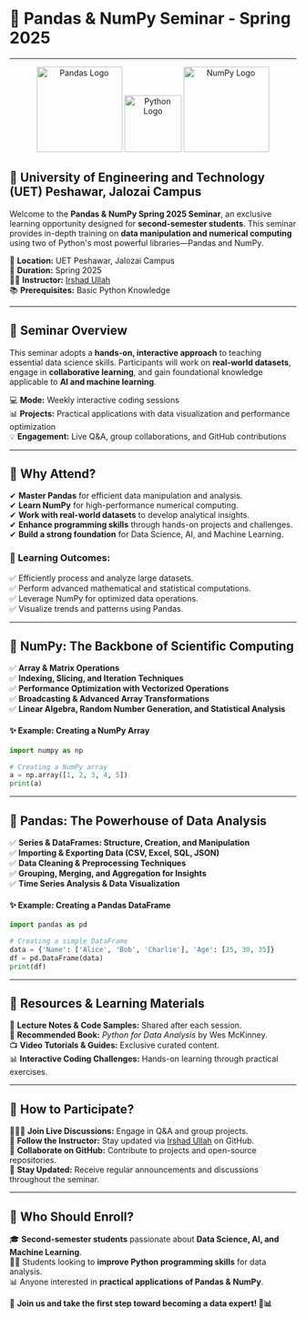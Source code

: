 # 📢 Pandas & NumPy Seminar - Spring 2025

---

<p align="center">
  <img src="https://upload.wikimedia.org/wikipedia/commons/e/ed/Pandas_logo.svg" alt="Pandas Logo" width="150"/>
  <img src="https://upload.wikimedia.org/wikipedia/commons/c/c3/Python-logo-notext.svg" alt="Python Logo" width="100"/>
  <img src="https://upload.wikimedia.org/wikipedia/commons/3/31/NumPy_logo_2020.svg" alt="NumPy Logo" width="150"/>
</p>

## 🏫 University of Engineering and Technology (UET) Peshawar, Jalozai Campus

Welcome to the **Pandas & NumPy Spring 2025 Seminar**, an exclusive learning opportunity designed for **second-semester students**. This seminar provides in-depth training on **data manipulation and numerical computing** using two of Python's most powerful libraries—Pandas and NumPy.

📍 **Location:** UET Peshawar, Jalozai Campus  
📆 **Duration:** Spring 2025  
👨‍🏫 **Instructor:** [Irshad Ullah](https://github.com/irshadarif)  
📚 **Prerequisites:** Basic Python Knowledge  

---

## 📌 Seminar Overview  
This seminar adopts a **hands-on, interactive approach** to teaching essential data science skills. Participants will work on **real-world datasets**, engage in **collaborative learning**, and gain foundational knowledge applicable to **AI and machine learning**.

💻 **Mode:** Weekly interactive coding sessions  
📊 **Projects:** Practical applications with data visualization and performance optimization  
💡 **Engagement:** Live Q&A, group collaborations, and GitHub contributions  

---

## 🎯 Why Attend?
✔ **Master Pandas** for efficient data manipulation and analysis.  
✔ **Learn NumPy** for high-performance numerical computing.  
✔ **Work with real-world datasets** to develop analytical insights.  
✔ **Enhance programming skills** through hands-on projects and challenges.  
✔ **Build a strong foundation** for Data Science, AI, and Machine Learning.  

### 🚀 Learning Outcomes:
✅ Efficiently process and analyze large datasets.  
✅ Perform advanced mathematical and statistical computations.  
✅ Leverage NumPy for optimized data operations.  
✅ Visualize trends and patterns using Pandas.  

---

## 🔷 NumPy: The Backbone of Scientific Computing  
✅ **Array & Matrix Operations**  
✅ **Indexing, Slicing, and Iteration Techniques**  
✅ **Performance Optimization with Vectorized Operations**  
✅ **Broadcasting & Advanced Array Transformations**  
✅ **Linear Algebra, Random Number Generation, and Statistical Analysis**  

#### ✨ Example: Creating a NumPy Array
```python
import numpy as np

# Creating a NumPy array
a = np.array([1, 2, 3, 4, 5])
print(a)
```

---

## 🔷 Pandas: The Powerhouse of Data Analysis  
✅ **Series & DataFrames: Structure, Creation, and Manipulation**  
✅ **Importing & Exporting Data (CSV, Excel, SQL, JSON)**  
✅ **Data Cleaning & Preprocessing Techniques**  
✅ **Grouping, Merging, and Aggregation for Insights**  
✅ **Time Series Analysis & Data Visualization**  

#### ✨ Example: Creating a Pandas DataFrame
```python
import pandas as pd

# Creating a simple DataFrame
data = {'Name': ['Alice', 'Bob', 'Charlie'], 'Age': [25, 30, 35]}
df = pd.DataFrame(data)
print(df)
```

---

## 📖 Resources & Learning Materials  
📂 **Lecture Notes & Code Samples:** Shared after each session.  
📖 **Recommended Book:** *Python for Data Analysis* by Wes McKinney.  
📺 **Video Tutorials & Guides:** Exclusive curated content.  
📊 **Interactive Coding Challenges:** Hands-on learning through practical exercises.  

---

## 📢 How to Participate?  
👨‍👩‍👧 **Join Live Discussions:** Engage in Q&A and group projects.  
🔗 **Follow the Instructor:** Stay updated via [Irshad Ullah](https://github.com/irshadarif) on GitHub.  
📌 **Collaborate on GitHub:** Contribute to projects and open-source repositories.  
📩 **Stay Updated:** Receive regular announcements and discussions throughout the seminar.  

---

## 🌟 Who Should Enroll?  
🎓 **Second-semester students** passionate about **Data Science, AI, and Machine Learning**.  
👨‍💻 Students looking to **improve Python programming skills** for data analysis.  
📊 Anyone interested in **practical applications of Pandas & NumPy**.  

📣 **Join us and take the first step toward becoming a data expert! 🚀📊**

